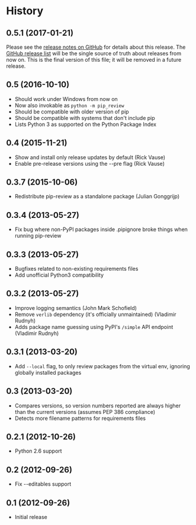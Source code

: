 History
=======

0.5.1 (2017-01-21)
------------------
Please see the [release notes on GitHub](https://github.com/jgonggrijp/pip-review/releases/tag/0.5.1) for details about this release. The [GitHub release list](https://github.com/jgonggrijp/pip-review/releases) will be the single source of truth about releases from now on. This is the final version of this file; it will be removed in a future release.

0.5 (2016-10-10)
----------------
   - Should work under Windows from now on
   - Now also invokable as `python -m pip_review`
   - Should be compatible with older version of pip
   - Should be compatible with systems that don't include pip
   - Lists Python 3 as supported on the Python Package Index

0.4 (2015-11-21)
----------------
   - Show and install only release updates by default (Rick Vause)
   - Enable pre-release versions using the --pre flag (Rick Vause)

0.3.7 (2015-10-06)
------------------
   - Redistribute pip-review as a standalone package (Julian Gonggrijp)

0.3.4 (2013-05-27)
------------------
   - Fix bug where non-PyPI packages inside .pipignore broke things when
   	 running pip-review

0.3.3 (2013-05-27)
------------------
   - Bugfixes related to non-existing requirements files
   - Add unofficial Python3 compatibility

0.3.2 (2013-05-27)
------------------
   - Improve logging semantics (John Mark Schofield)
   - Remove ``verlib`` dependency (it's officially unmaintained)
     (Vladimir Rudnyh)
   - Adds package name guessing using PyPI's ``/simple`` API endpoint
     (Vladimir Rudnyh)

0.3.1 (2013-03-20)
------------------
   - Add ``--local`` flag, to only review packages from the virtual env,
   	 ignoring globally installed packages

0.3 (2013-03-20)
----------------
   - Compares versions, so version numbers reported are always higher than the
   	 current versions (assumes PEP 386 compliance)
   - Detects more filename patterns for requirements files

0.2.1 (2012-10-26)
------------------
   - Python 2.6 support

0.2 (2012-09-26)
----------------
   - Fix --editables support

0.1 (2012-09-26)
----------------
   - Initial release

